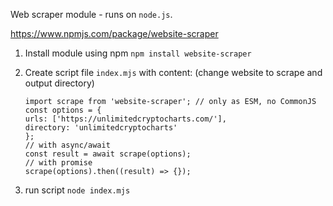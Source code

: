 
Web scraper module - runs on `node.js`.

https://www.npmjs.com/package/website-scraper

1. Install module using npm
   `npm install website-scraper`

2. Create script file `index.mjs` with content: (change website to scrape and output directory)
   ```
   import scrape from 'website-scraper'; // only as ESM, no CommonJS
   const options = {
   urls: ['https://unlimitedcryptocharts.com/'],
   directory: 'unlimitedcryptocharts'
   };
   // with async/await
   const result = await scrape(options);
   // with promise
   scrape(options).then((result) => {});
   ```

3. run script
   `node index.mjs`